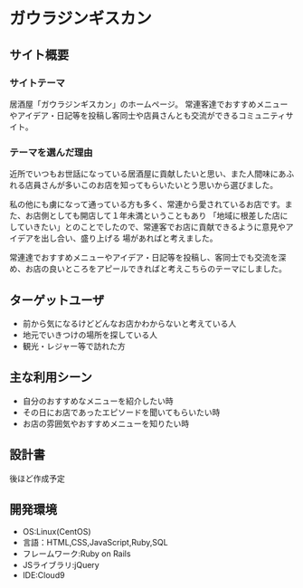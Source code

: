 # ガウラジンギスカン

## サイト概要
### サイトテーマ
居酒屋「ガウラジンギスカン」のホームページ。
常連客達でおすすめメニューやアイデア・日記等を投稿し客同士や店員さんとも交流ができるコミュニティサイト。
### テーマを選んだ理由
近所でいつもお世話になっている居酒屋に貢献したいと思い、また人間味にあふれる店員さんが多いこのお店を知ってもらいたいとう思いから選びました。

私の他にも虜になって通っている方も多く、常連から愛されているお店です。また、お店側としても開店して１年未満ということもあり
「地域に根差した店にしていきたい」とのことでしたので、常連客でお店に貢献できるように意見やアイデアを出し合い、盛り上げる
場があればと考えました。

常連達でおすすめメニューやアイデア・日記等を投稿し、客同士でも交流を深め、お店の良いところをアピールできればと考えこちらのテーマにしました。

## ターゲットユーザ
- 前から気になるけどどんなお店かわからないと考えている人
- 地元でいきつけの場所を探している人
- 観光・レジャー等で訪れた方

## 主な利用シーン
- 自分のおすすめなメニューを紹介したい時
- その日にお店であったエピソードを聞いてもらいたい時
- お店の雰囲気やおすすめメニューを知りたい時

## 設計書
後ほど作成予定

## 開発環境
- OS:Linux(CentOS)
- 言語：HTML,CSS,JavaScript,Ruby,SQL
- フレームワーク:Ruby on Rails
- JSライブラリ:jQuery
- IDE:Cloud9

